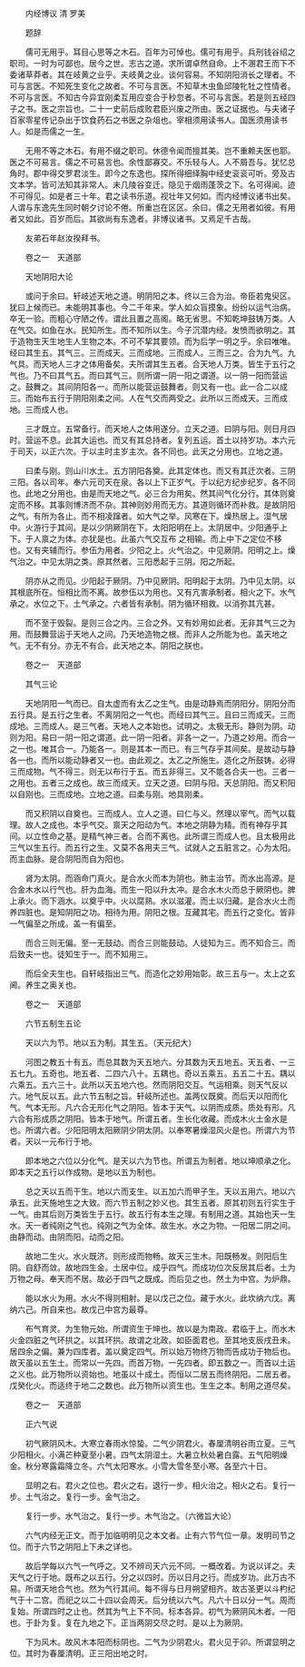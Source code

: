 <!-- { "loadSidebar": true } -->


　　内经博议 清 罗美

　　题辞

　　儒可无用乎。耳目心思等之木石。百年为可悼也。儒可有用乎。兵刑钱谷绍之职司。一时为可鄙也。居今之世。志古之道。求所谓卓然自命。上不溷君王而下不委诸草莽者。其在岐黄之业乎。夫岐黄之业。谈何容易。不知阴阳消长之理者。不可与言医。不知死生变化之故者。不可与言医。不知草木虫鱼邱陵牝牡之性情者。不可与言医。不知古今异宜刚柔互用应变合于秒忽者。不可与言医。若是则五经四子之书。医之宗旨也。二十一史前后成败君臣兴废之所由。医之证据也。与夫诸子百家零星传记杂出于饮食药石之书医之杂俎也。宰相须用读书人。国医须用读书人。如是而儒之一生。

　　无用不等之木石。有用不缀之职司。休德令闻而擅其美。岂不重赖夫医也耶。医之不可易言。儒之不可易言也。余性鄙寡交。不乐轻与人。人不屑吾与。犹忆总角时。郡中得交罗君淡生。即今之东逸也。探所得细绎胸中经史衮衮可听。旁及古文本学。皆可法知其非常人。未几陵谷变迁。隐见于烟雨蓬茨之下。名可得闻。迹不可得见。如是者三十年。君之读书乐道。视壮年又何如。而内经博议诸书出矣。人谓与东逸先生同时朝夕讨论不倦。所重岂在区区。余曰。儒之无用者如彼。有用者又如此。百岁而后。其欲尚有东逸者。非博议诸书。又焉足千古哉。

　　友弟石年赵汝揆拜书。

　　卷之一　天道部

　　天地阴阳大论

　　或问于余曰。轩岐述天地之道。明阴阳之本。终以三合为治。帝臣若鬼臾区。犹曰上候而已。未能明其事也。今二千年来。学人如众盲摸象。纷纷以运气治病。卒无一验。而粗心守陋之传。谓此且置之高阁。略无省思。不知乾坤鼓铸万类。人在气交。如鱼在水。民知所生。而不知所以生。今子沉潜内经。发愤而欲明之。其于造物生天生地生人生物之本。不可不挈其要领。而为后学一明之乎。余曰唯唯。经曰其生五。其气三。三而成天。三而成地。三而成人。三而三之。合为九气。九气具。而天地人三才之体用备矣。夫所谓其生五者。合天地人万类。皆生于五行之气也。乃不曰其气五。而曰其气三。则所谓一阴一阳之谓道。以一阴一阳而营运之。鼓舞之。其间阴阳各一。而所以能营运鼓舞者。则又有一也。此一合二以成三。而始布五行于阴阳刚柔之间。人在气交而两受之。此所以三而成天。三而成地。三而成人也。

　　三才既立。五常备行。而天地人之体用遂分。立天之道。曰阴与阳。则日月四时。营运不息。此其大运也。而又有其总持者。复列五运。首土以持岁功。本六元于司天，以正六次。于以主时主岁主次。各不同也。此天之分用也。立地之道。

　　曰柔与刚。则山川水土。五方阴阳各奠。此其定体也。而又有其迁次者。三阴三阳。各以司年。奉六元司天在泉。各以上下正岁气。于以纪方纪步纪岁。各不同也。此地之分用也。由是而天地之气。必三合为用矣。然其间气化分行。其体则奠定而不移。其事则博济而不杂。其神则妙用而无方。其道则循环而补救。是故阴阳之气。有所为各止。而不相凌蹿者。如大气之举。风寒在下。燥热居上。湿气居中。火游行于其间。是以少阴厥阴在下。太阳阳明在上。太阴居中。少阳通乎上下。于人禀之为体。亦犹是也。此虽六气交互布 之相输。而上中下之定位不移也。又有夹辅而行。参伍为用者。少阳之上。火气治之。中见厥阴。阳明之上。燥气治之。中见太阴之类。原其然者。三阳悉起于三阴。阳之所起。

　　阴亦从之而见。少阳起于厥阴。乃中见厥阴。阳明起于太阴。乃中见太阴。以其根底所在。恒相比而不离。故参伍以为用也。又有亢害承制者。相火之下。水气承之。水位之下。土气承之。六者皆有承制。阴为循环相救。以消弥其亢甚。

　　而不至于毁裂。是则三合之内。三合之外。又有妙用如此者。无非其气三之为用。而鼓舞营运于天地人之间。乃天地造物之根。而非人之所能为也。盖天地之气。无不有分。亦无不有合。此天地之本。阴阳之朕也。

　　卷之一　天道部

　　其气三论

　　天地阴阳一气而已。自太虚而有太乙之生气。由是动静焉而阴阳分。阴阳分而五行具。是五行之生者。不离阴阳之一气也。而经曰其气三。且曰三而成天。三而成地。三而成人。是三气者。天地人之本始也。试明之。太极无形。静则为阴。动则为阳。易曰一阴一阳之谓道。此一阴一阳者。非各一之一。乃道之妙用。而合一之一也。唯其合一。乃能各一。则是其本一而已。有三气存乎其间矣。是故动与静各一也。而所以能动静者又一也。由此观之。太乙之所施生。造化之所鼓铸。必得三而成物。气不得三。则无以布行于五。而五非得三。又不能各合夫一也。三者一之用也。五者三之成也。故三而成天。立天之道。曰阴与阳。天总阴阳。而又积阳以自刚也。三而成地。立地之道。曰柔与刚。地具刚柔。

　　而又积阴以自奠也。三而成人。立人之道。曰仁与义。然理以宰气。而气以载理。故人之成也。本乎气交。禀天之阳动为气。本地之阴静为精。而有神存乎其间。以立性命之基。是精气神三者。合而不离也。此所谓三而成人也。且太极用此三气以生五行。而五行之生。又莫不各用夫三气。试就人之五脏言之。心为太阳。而主血脉。是合阴阳而自为阳也。

　　肾为太阴。而涵命门真火。是合水火而本为阴也。肺主治节。而水出高源。是合金木水以行气也。肝为血海。而生一阳以升太冲。是合水木火而总于厥阴也。脾上承火。而下涵水。以奠乎中。火以腐熟。水以滋灌。而土以归藏。是合水火土而养四脏也。是知阴阳之功。相待为用。阴阳之根。互藏其宅。而五行之变化。皆非一气偏至之所成。盖一有偏至。

　　而合三则无偏。至一无鼓动。而合三则能鼓动。人徒知为三。而不知合三。而后致夫一也。徒知生于一。而不知用三。

　　而后全夫生也。自轩岐指出三气。而造化之妙用始彰。故三五与一。太上之玄阃。养生之奥关也。

　　卷之一　天道部

　　六节五制生五论

　　天以六为节。地以五为制。其生五。（天元纪大）

　　河图之教五十有五。而总其数为天五地六。分其数为天五地五。天五者、一三五七九。五奇也。地五者、二四六八十。五耦也。奇以五乘五。五五二十五。耦以六乘五。五六三十。此所以天五地六也。然而阴阳交互。气运相乘。则天气反以六。地气反以五。此六节五制之旨。轩岐所述也。盖两仪既奠。而后天以阳而化气。气本无形。凡六合无形化气之阴阳。皆本于天气。以阴而成质。质处有形。凡六合有形成质之阴阳。皆本于地气。所谓五者。生长化收藏。而成木火土金水是也。所谓六者。少阳阳明太阳厥阴少阴太阴。以奉寒暑燥湿风火是也。所谓六为节者。天以一元布行于地。

　　即本地之六位以分化气。是天以六为节也。所谓五为制者。地以坤顺承之化。即本天之五行以作成物。是地以五为制也。

　　总之天以五而干生。地以六而支生。以五加六而甲子生。天以五用六。地以六承五。此天施地生之大致。而六节五制之妙义也。其生五者。原其初则五行实生于一气。由其后则万类皆生于五行。故五行有本生之理。有制用之道。其始也天一生水。天一者纯刚之气也。纯刚之气为全体。故生水。水之为物。一阳居二阴之间。由静而动。由阴而阳。动而之阳。

　　故地二生火。水火既济。则形成而物畅。故天三生木。阳既畅发。则阳后生阴。自舒而敛。故地四生金。土居中位。成乎四气。而成功位次反居其后者。土为万物之母。奉天而不居。故必于四气之既成。而后见之也。然土为中宫。为炉鼎。

　　能以水火为用。水火不得则相射。是以戊己之位。藏于水火。此坎纳六戊。离纳六己。所自来也。故戊己中宫为最尊。

　　布气育灵。为生物元始。所谓资生于坤也。故以是为南政。君临于上。而水木火金四脏之气环拱之。以其环拱。故谓之北政。如臣面君也。至其地支辰戌丑未。居四余之偏。兼为四库者。盖以奠定四气。所以始万物终万物而告成功于物后也。故天虽以五生土。而常以一先四。而首万物。一先四者。即五数之一。而首以土运之义也。此万物所以资始也。地虽以十成土。而恒以二居五而终阴阳。二居五者。戊癸化火。而适终于地二之数也。此万物所以资生也。生生之本。制用之道尽矣。

　　卷之一　天道部

　　正六气说

　　初气厥阴风木。大寒立春雨水惊蛰。二气少阴君火。春厘清明谷雨立夏。三气少阳相火。小满芒种夏至小暑。四气太阴湿土。大暑立秋处暑白露。五气阳明燥金。秋分寒露霜降立冬。六气太阳寒水。小雪大雪冬至小寒。各至六十日。

　　显明之右。君火之位也。君火之右。退行一步。相火治之。相火之右。复行一步。土气治之。复行一步。金气治之。

　　复行一步。水气治之。复行一步。木气治之。（六微旨大论）

　　六气内经无正文。而于加临明明见之本文者。止有六节气位一章。发明司节之位。而于六节之阴阳上下未之详也。

　　故后学每以六气一气呼之。又不辨司天六元不同。一概改着。为说以详之。夫天气之行于地。既布之以五行。分之以四时。历以日月之行。而成岁功。此万古不易。所谓天地合气也。然为气行其间。每不得与日月朔望相齐。故古圣更以斗杓纪气于十二宫。而祀之以二十四以会周天。后分统以六气。凡六十日以分一气。周而复始。所谓四时之止也。然其为气上下不同。标本各异。初气为厥阴风木者。一阳也。于卦为复。复在九地之下。正当两阴交尽之时。是以上为厥阴。

　　下为风木。故风木本阳而标阴也。二气为少阴君火。君火见于卯。所谓显明之位。其时为春厘清明。正三阳出地之时。

